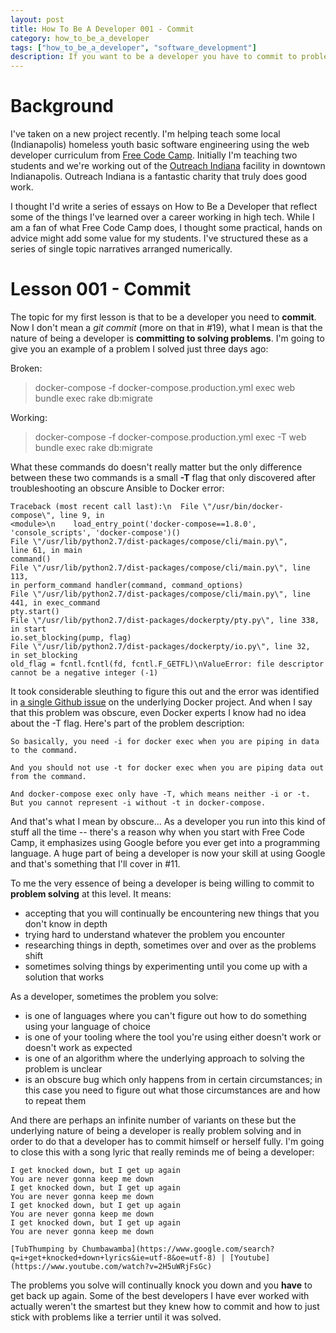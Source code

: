 ```yaml
---
layout: post
title: How To Be A Developer 001 - Commit
category: how_to_be_a_developer
tags: ["how_to_be_a_developer", "software_development"]
description: If you want to be a developer you have to commit to problem solving, no matter how arcane the problem.
---
```

# Background

I've taken on a new project recently.  I'm helping teach some local (Indianapolis) homeless youth basic software engineering using the web developer curriculum from [Free Code Camp](http://www.freecodecamp.com).  Initially I'm teaching two students and we're working out of the [Outreach Indiana](https://outreachindiana.org/) facility in downtown Indianapolis.  Outreach Indiana is a fantastic charity that truly does good work.

I thought I'd write a series of essays on How to Be a Developer that reflect some of the things I've learned over a career working in high tech.  While I am a fan of what Free Code Camp does, I thought some practical, hands on advice might add some value for my students.  I've structured these as a series of single topic narratives arranged numerically.

# Lesson 001 - Commit

The topic for my first lesson is that to be a developer you need to **commit**.  Now I don't mean a *git commit* (more on that in #19), what I mean is that the nature of being a developer is **committing to solving problems**.  I'm going to give you an example of a problem I solved just three days ago:

Broken:

> docker-compose -f docker-compose.production.yml exec web bundle exec rake db:migrate

Working:

> docker-compose -f docker-compose.production.yml exec -T web bundle exec rake db:migrate

What these commands do doesn't really matter but the only difference between these two commands is a small **-T** flag that only discovered after troubleshooting an obscure Ansible to Docker error:

    Traceback (most recent call last):\n  File \"/usr/bin/docker-compose\", line 9, in 
    <module>\n    load_entry_point('docker-compose==1.8.0', 
    'console_scripts', 'docker-compose')()
    File \"/usr/lib/python2.7/dist-packages/compose/cli/main.py\", 
    line 61, in main
    command()
    File \"/usr/lib/python2.7/dist-packages/compose/cli/main.py\", line 113, 
    in perform_command handler(command, command_options)
    File \"/usr/lib/python2.7/dist-packages/compose/cli/main.py\", line 441, in exec_command
    pty.start()
    File \"/usr/lib/python2.7/dist-packages/dockerpty/pty.py\", line 338, in start
    io.set_blocking(pump, flag)
    File \"/usr/lib/python2.7/dist-packages/dockerpty/io.py\", line 32, 
    in set_blocking
    old_flag = fcntl.fcntl(fd, fcntl.F_GETFL)\nValueError: file descriptor cannot be a negative integer (-1)
    
It took considerable sleuthing to figure this out and the error was identified in [a single Github issue](https://github.com/docker/compose/issues/3352) on the underlying Docker project.  And when I say that this problem was obscure, even Docker experts I know had no idea about the -T flag.  Here's part of the problem description:

    So basically, you need -i for docker exec when you are piping in data to the command.

    And you should not use -t for docker exec when you are piping data out from the command.

    And docker-compose exec only have -T, which means neither -i or -t. But you cannot represent -i without -t in docker-compose.

And that's what I mean by obscure...  As a developer you run into this kind of stuff all the time -- there's a reason why when you start with Free Code Camp, it emphasizes using Google before you ever get into a programming language.  A huge part of being a developer is now your skill at using Google and that's something that I'll cover in #11.    

To me the very essence of being a developer is being willing to commit to **problem solving** at this level.  It means: 

* accepting that you will continually be encountering new things that you don't know in depth
* trying hard to understand whatever the problem you encounter
* researching things in depth, sometimes over and over as the problems shift
* sometimes solving things by experimenting until you come up with a solution that works

As a developer, sometimes the problem you solve:

* is one of languages where you can't figure out how to do something using your language of choice
* is one of your tooling where the tool you're using either doesn't work or doesn't work as expected
* is one of an algorithm where the underlying approach to solving the problem is unclear
* is an obscure bug which only happens from in certain circumstances; in this case you need to figure out what those circumstances are and how to repeat them

And there are perhaps an infinite number of variants on these but the underlying nature of being a developer is really problem solving and in order to do that a developer has to commit himself or herself fully.  I'm going to close this with a song lyric that really reminds me of being a developer:

    I get knocked down, but I get up again
    You are never gonna keep me down
    I get knocked down, but I get up again
    You are never gonna keep me down
    I get knocked down, but I get up again
    You are never gonna keep me down
    I get knocked down, but I get up again
    You are never gonna keep me down
    
    [TubThumping by Chumbawamba](https://www.google.com/search?q=i+get+knocked+down+lyrics&ie=utf-8&oe=utf-8) | [Youtube](https://www.youtube.com/watch?v=2H5uWRjFsGc)
    
The problems you solve will continually knock you down and you **have** to get back up again.  Some of the best developers I have ever worked with actually weren't the smartest but they knew how to commit and how to just stick with problems like a terrier until it was solved.
